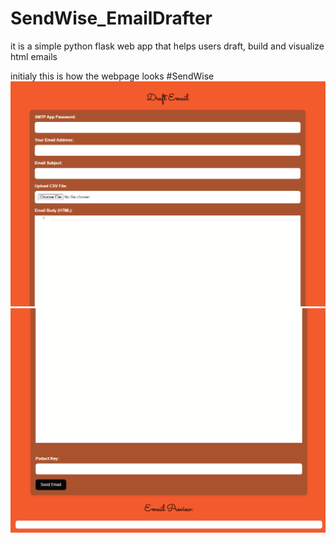 # SendWise_EmailDrafter
it is a simple python flask web app that helps users draft, build and visualize html emails 

initialy this is how the webpage looks
#SendWise
<img src = "screenshots/img1.png">
<img src = "screenshots/img2.png">
